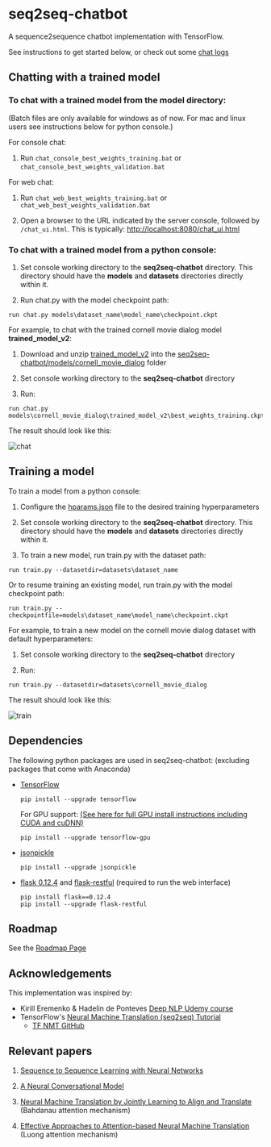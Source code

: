 # seq2seq-chatbot
A sequence2sequence chatbot implementation with TensorFlow.

See instructions to get started below, or check out some [chat logs](seq2seq-chatbot/models/cornell_movie_dialog/trained_model_v2/chat_logs)

## Chatting with a trained model
### To chat with a trained model from the model directory:

(Batch files are only available for windows as of now. For mac and linux users see instructions below for python console.)

For console chat: 
1. Run `chat_console_best_weights_training.bat` or `chat_console_best_weights_validation.bat`

For web chat:
1. Run `chat_web_best_weights_training.bat` or `chat_web_best_weights_validation.bat`

2. Open a browser to the URL indicated by the server console, followed by `/chat_ui.html`. This is typically: [http://localhost:8080/chat_ui.html](http://localhost:8080/chat_ui.html)

### To chat with a trained model from a python console:

1. Set console working directory to the **seq2seq-chatbot** directory. This directory should have the **models** and **datasets** directories directly within it.

2. Run chat.py with the model checkpoint path:
```shell
run chat.py models\dataset_name\model_name\checkpoint.ckpt
```

For example, to chat with the trained cornell movie dialog model **trained_model_v2**:

1. Download and unzip [trained_model_v2](seq2seq-chatbot/models/cornell_movie_dialog/README.md) into the [seq2seq-chatbot/models/cornell_movie_dialog](seq2seq-chatbot/models/cornell_movie_dialog) folder

2. Set console working directory to the **seq2seq-chatbot** directory

3. Run:
```shell
run chat.py models\cornell_movie_dialog\trained_model_v2\best_weights_training.ckpt
```

The result should look like this:

![chat](doc_files/chat.png "chat")

## Training a model
To train a model from a python console:

1. Configure the [hparams.json](seq2seq-chatbot/hparams.json) file to the desired training hyperparameters

2. Set console working directory to the **seq2seq-chatbot** directory. This directory should have the **models** and **datasets** directories directly within it.

3. To train a new model, run train.py with the dataset path:
```shell
run train.py --datasetdir=datasets\dataset_name
```

Or to resume training an existing model, run train.py with the model checkpoint path:
```shell
run train.py --checkpointfile=models\dataset_name\model_name\checkpoint.ckpt
```

For example, to train a new model on the cornell movie dialog dataset with default hyperparameters:

1. Set console working directory to the **seq2seq-chatbot** directory

2. Run:
```shell
run train.py --datasetdir=datasets\cornell_movie_dialog
```

The result should look like this:

![train](doc_files/train.png "train")

## Dependencies
The following python packages are used in seq2seq-chatbot:
(excluding packages that come with Anaconda)

- [TensorFlow](https://www.tensorflow.org/)
    ```shell
    pip install --upgrade tensorflow
    ```
    For GPU support: [(See here for full GPU install instructions including CUDA and cuDNN)](https://www.tensorflow.org/install/)
    ```shell
    pip install --upgrade tensorflow-gpu
    ```

- [jsonpickle](https://jsonpickle.github.io/)
    ```shell
    pip install --upgrade jsonpickle
    ```

- [flask 0.12.4](http://flask.pocoo.org/) and [flask-restful](https://flask-restful.readthedocs.io/en/latest/) (required to run the web interface)
    ```shell
    pip install flask==0.12.4
    pip install --upgrade flask-restful
    ```

## Roadmap
See the [Roadmap Page](doc_files/roadmap.md)
  
## Acknowledgements
This implementation was inspired by:
- Kirill Eremenko & Hadelin de Ponteves [Deep NLP Udemy course](https://www.udemy.com/chatbot/)
- TensorFlow's [Neural Machine Translation (seq2seq) Tutorial](https://www.tensorflow.org/tutorials/seq2seq)
  - [TF NMT GitHub](https://github.com/tensorflow/nmt)
  
## Relevant papers
1. [Sequence to Sequence Learning with Neural Networks](https://arxiv.org/abs/1409.3215)

2. [A Neural Conversational Model](https://arxiv.org/abs/1506.05869)

3. [Neural Machine Translation by Jointly Learning to Align and Translate](https://arxiv.org/abs/1409.0473) (Bahdanau attention mechanism)

4. [Effective Approaches to Attention-based Neural Machine Translation](https://arxiv.org/abs/1508.04025) (Luong attention mechanism)
